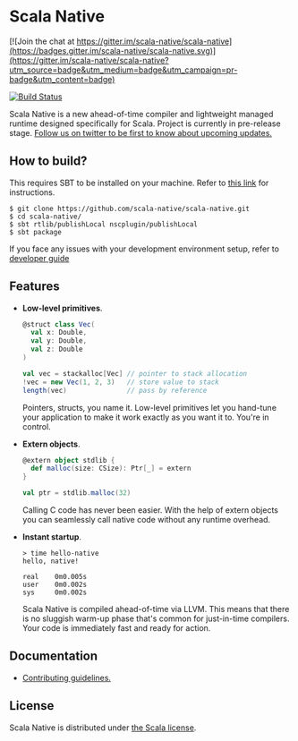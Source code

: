 # Scala Native

[![Join the chat at https://gitter.im/scala-native/scala-native](https://badges.gitter.im/scala-native/scala-native.svg)](https://gitter.im/scala-native/scala-native?utm_source=badge&utm_medium=badge&utm_campaign=pr-badge&utm_content=badge)

[![Build Status](https://travis-ci.org/scala-native/scala-native.png?branch=master)](https://travis-ci.org/scala-native/scala-native)

Scala Native is a new ahead-of-time compiler and lightweight managed runtime
designed specifically for Scala. Project is currently in pre-release stage.
[Follow us on twitter to be first to know about upcoming
updates.](http://twitter.com/scala_native)

## How to build?

This requires SBT to be installed on your machine. Refer to [this link](http://www.scala-sbt.org/release/docs/Setup.html) for instructions.

```
$ git clone https://github.com/scala-native/scala-native.git
$ cd scala-native/
$ sbt rtlib/publishLocal nscplugin/publishLocal
$ sbt package
```

If you face any issues with your development environment setup, refer to [developer guide](docs/develop.md)

## Features

* **Low-level primitives**.

  ```scala
  @struct class Vec(
    val x: Double,
    val y: Double,
    val z: Double
  )

  val vec = stackalloc[Vec] // pointer to stack allocation
  !vec = new Vec(1, 2, 3)   // store value to stack
  length(vec)               // pass by reference
  ```

  Pointers, structs, you name it. Low-level primitives
  let you hand-tune your application to make it work
  exactly as you want it to. You're in control.

* **Extern objects**.

  ```scala
  @extern object stdlib {
    def malloc(size: CSize): Ptr[_] = extern
  }

  val ptr = stdlib.malloc(32)
  ```

  Calling C code has never been easier.
  With the help of extern objects you can
  seamlessly call native code without any
  runtime overhead.

* **Instant startup**.

  ```
  > time hello-native
  hello, native!

  real    0m0.005s
  user    0m0.002s
  sys     0m0.002s
  ```

  Scala Native is compiled ahead-of-time via LLVM.
  This means that there is no sluggish warm-up
  phase that's common for just-in-time compilers.
  Your code is immediately fast and ready for action.

## Documentation

* [Contributing guidelines.](/docs/contributing.md)

## License

Scala Native is distributed under [the Scala license](
https://github.com/scala-native/scala-native/blob/master/LICENSE).
